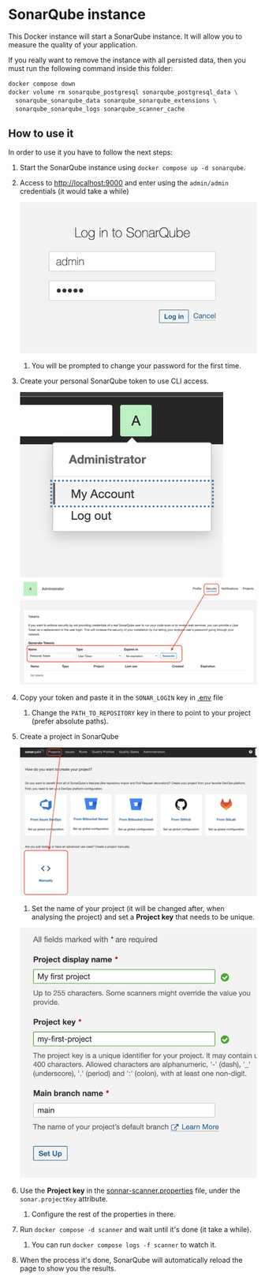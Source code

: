 # SonarQube instance

This Docker instance will start a SonarQube instance. It will allow you to
measure the quality of your application.

If you really want to remove the instance with all persisted data,
then you must run the following command inside this folder:

```bash
docker compose down
docker volume rm sonarqube_postgresql sonarqube_postgresql_data \
  sonarqube_sonarqube_data sonarqube_sonarqube_extensions \
  sonarqube_sonarqube_logs sonarqube_scanner_cache
```

## How to use it

In order to use it you have to follow the next steps:

1. Start the SonarQube instance using `docker compose up -d sonarqube`.
1. Access to [http://localhost:9000](http://localhost:9000) and enter using
   the `admin/admin` credentials (it would take a while)

   ![sonarqube-login](./assets/sonarqube-login.png)

   1. You will be prompted to change your password for the first time.

1. Create your personal SonarQube token to use CLI access.

   ![sonarqube-my-account](./assets/sonarqube-my-account.png)
   ![sonarqube-personal-access-token](./assets/sonarqube-personal-access-token.png)

1. Copy your token and paste it in the `SONAR_LOGIN` key in [.env](./.env) file
   1. Change the `PATH_TO_REPOSITORY` key in there to point to your project
      (prefer absolute paths).
1. Create a project in SonarQube

   ![sonarqube-create-project-1](./assets/sonarqube-create-project-1.png)

   1. Set the name of your project (it will be changed after, when analysing the
      project) and set a **Project key** that needs to be unique.

   ![sonarqube-create-project-2](./assets/sonarqube-create-project-2.png)

1. Use the **Project key** in the [sonnar-scanner.properties](./sonnar-scanner.properties)
   file, under the `sonar.projectKey` attribute.
   1. Configure the rest of the properties in there.
1. Run `docker compose -d scanner` and wait until it's done (it take a while).
   1. You can run `docker compose logs -f scanner` to watch it.
1. When the process it's done, SonarQube will automatically reload the page
   to show you the results.
